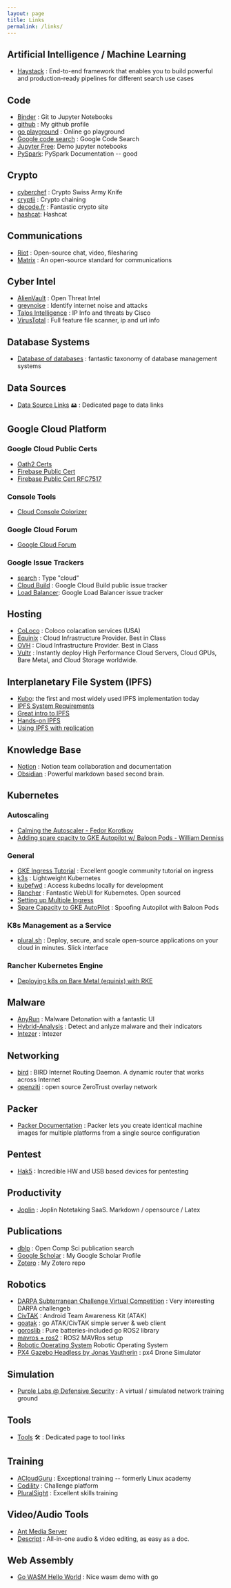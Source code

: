 ```yaml
---
layout: page
title: Links
permalink: /links/
---
```


## Artificial Intelligence / Machine Learning
   * [Haystack](https://github.com/deepset-ai/haystack) : End-to-end framework that enables you to build powerful and production-ready pipelines for different search use cases
   
## Code

   * [Binder](https://mybinder.org/) : Git to Jupyter Notebooks
   * [github](https://github.com/stevehenderson) : My github profile
   * [go playground](https://go.dev/play/)  : Online go playground
   * [Google code search](https://cs.opensource.google/)  : Google Code Search
   * [Jupyter Free](https://jupyter.org/try-jupyter/retro/notebooks/?path=notebooks/Intro.ipynb): Demo jupyter notebooks
   * [PySpark](https://spark.apache.org/docs/latest/api/python/getting_started/index.html):  PySpark Documentation -- good

## Crypto
   * [cyberchef](https://gchq.github.io/CyberChef/) : Crypto Swiss Army Knife
   * [cryptii](https://cryptii.com/)  : Crypto chaining
   * [decode.fr](https://www.dcode.fr/en)  : Fantastic crypto site
   * [hashcat](https://hashcat.net/hashcat/): Hashcat

## Communications
   * [Riot](https://about.riot.im/) : Open-source chat, video, filesharing
   * [Matrix](https://matrix.org/) : An open-source standard for communications

## Cyber Intel
   * [AlienVault](https://otx.alienvault.com/) : Open Threat Intel
   * [greynoise](https://greynoise.io/) : Identify internet noise and attacks
   * [Talos Intelligence](https://www.talosintelligence.com/) : IP Info and threats by Cisco
   * [VirusTotal](https://www.virustotal.com/) : Full feature file scanner, ip and url info

## Database Systems
   * [Database of databases](https://dbdb.io/) :  fantastic taxonomy of database management systems

## Data Sources
   * [Data Source Links](http://stevehenderson.github.io/data/) 🖴 : Dedicated page to data links

## Google Cloud Platform

### Google Cloud Public Certs  
   * [Oath2 Certs](https://www.googleapis.com/oauth2/v3/certs?9962f04feed9545ce2134ab54ceef581af24baff)
   * [Firebase Public Cert](https://www.googleapis.com/robot/v1/metadata/x509/securetoken@system.gserviceaccount.com)
   * [Firebase Public Cert RFC7517](https://www.googleapis.com/service_accounts/v1/jwk/securetoken@system.gserviceaccount.com)

### Console Tools
   * [Cloud Console Colorizer](https://chrome.google.com/webstore/detail/gcp-console-colorize/higjahjicmccalicmgfpokdmooopdhej/related?hl=en)

### Google Cloud Forum
   * [Google Cloud Forum](https://www.googlecloudcommunity.com/gc/Developer-Tools/bd-p/cloud-developer-tools)

### Google Issue Trackers    
   * [search](https://issuetracker.google.com/components?componentId=190802) : Type "cloud"
   * [Cloud Build](https://issuetracker.google.com/savedsearches/6305393) : Google Cloud Build public issue tracker
   * [Load Balancer](https://issuetracker.google.com/issues?q=status:open%20componentid:187245&s=created_time:desc):  Google Load Balancer issue tracker

## Hosting
   * [CoLoco](https://coloco.net/) : Coloco colacation services (USA)
   * [Equinix](https://www.equinix.com/) : Cloud Infrastructure Provider.  Best in  Class
   * [OVH](https://us.ovhcloud.com/) : Cloud Infrastructure Provider. Best in Class
   * [Vultr](https://www.vultr.com/) : Instantly deploy High Performance Cloud Servers, Cloud GPUs, Bare Metal, and Cloud Storage worldwide.
    
    
## Interplanetary File System (IPFS)
   * [Kubo](https://github.com/ipfs/kubo):  the first and most widely used IPFS implementation today
   * [IPFS System Requirements](https://github.com/ipfs/kubo#system-requirements)   
   * [Great intro to IPFS](https://www.youtube.com/watch?v=KIEq2FyMczs)
   * [Hands-on IPFS](https://www.youtube.com/watch?v=GJ2980DWdyc)
   * [Using IPFS with replication](https://cestoliv.com/blog/using-ipfs-for-data-replication/)

## Knowledge Base
   * [Notion](https://www.notion.so) : Notion team collaboration and documentation
   * [Obsidian](https://obsidian.md/) : Powerful markdown based second brain.

## Kubernetes

### Autoscaling

   * [Calming the Autoscaler - Fedor Korotkov](https://medium.com/google-cloud/calming-down-kubernetes-autoscaler-fbdba52adba6)
   * [Adding spare cpacity to GKE Autopilot w/ Baloon Pods - William Denniss](https://wdenniss.com/gke-autopilot-spare-capacity)

### General 
   * [GKE Ingress Tutorial](https://cloud.google.com/community/tutorials/nginx-ingress-gke) : Excellent google community tutorial on ingress
   * [k3s](https://k3s.io/) : Lightweight Kubernetes
   * [kubefwd](https://github.com/txn2/kubefwd) : Access kubedns locally for development
   * [Rancher](https://github.com/rancher/rancher)  : Fantastic WebUI for Kubernetes.  Open sourced
   * [Setting up Multiple Ingress](https://spltech.co.uk/how-to-setup-multiple-ingress-controller-with-nginx-ingress-on-gke/)
   * [Spare Capacity to GKE AutoPilot](https://wdenniss.com/gke-autopilot-spare-capacity) : Spoofing Autopilot with Baloon Pods

### K8s Management as a Service
   * [plural.sh](http://plural.sh) : Deploy, secure, and scale open-source applications on your cloud in minutes. Slick interface

### Rancher Kubernetes Engine
   * [Deploying k8s on Bare Metal (equinix) with RKE](https://ranchermanager.docs.rancher.com/getting-started/quick-start-guides/deploy-rancher-manager/equinix-metal)
   
## Malware
   * [AnyRun](https://any.run/) : Malware Detonation with a fantastic UI
   * [Hybrid-Analysis](https://www.hybrid-analysis.com/) : Detect and anlyze malware and their indicators
   * [Intezer](https://www.intezer.com/) : Intezer

## Networking
   * [bird](https://bird.network.cz/?get_doc&f=bird.html&v=20) : BIRD Internet Routing Daemon.  A dynamic router that works across Internet
   * [openziti](https://openziti.github.io/) : open source ZeroTrust overlay network
   
## Packer
   * [Packer Documentation](https://developer.hashicorp.com/packer/docs) : Packer lets you create identical machine images for multiple platforms from a single source configuration

## Pentest
   * [Hak5](https://shop.hak5.org/) : Incredible HW and USB based devices for pentesting
   
## Productivity
   * [Joplin](https://joplinapp.org/) : Joplin Notetaking SaaS.  Markdown / opensource / Latex

## Publications
   * [dblp](https://dblp.uni-trier.de/) : Open Comp Sci publication search
   * [Google Scholar](https://scholar.google.com/citations?user=4UaV290AAAAJ&hl=en&oi=sra) : My Google Scholar Profile
   * [Zotero](https://www.zotero.org/henderso/library) : My Zotero repo

## Robotics
   * [DARPA Subterranean Challenge Virtual Competition](https://github.com/osrf/subt/wiki) : Very interesting DARPA challengeb
   * [CivTAK](https://www.civtak.org/) : Android Team Awareness Kit (ATAK)
   * [goatak](https://github.com/kdudkov/goatak) : go ATAK/CivTAK simple server & web client
   * [goroslib](https://github.com/aler9/goroslib) : Pure batteries-included go ROS2 library
   * [mavros + ros2](https://docs.px4.io/main/en/ros/ros2_comm.html) : ROS2 MAVRos setup
   * [Robotic Operating System](https://www.ros.org/) Robotic Operating System
   * [PX4 Gazebo Headless by Jonas Vautherin](https://github.com/JonasVautherin/px4-gazebo-headless) : px4 Drone Simulator
   

## Simulation
   * [Purple Labs @ Defensive Security](https://www.defensive-security.com/purplelabs/) : A virtual / simulated network training ground

## Tools
  * [Tools](http://stevehenderson.github.io/tools/) 🛠 : Dedicated page to tool links

## Training
   * [ACloudGuru](https://acloudguru.com/) : Exceptional training -- formerly Linux academy
   * [Codility](https://www.codility.com/) : Challenge platform
   * [PluralSight](https://www.pluralsight.com/) : Excellent skills training 

## Video/Audio Tools
  * [Ant Media Server](https://antmedia.io/)
  * [Descript](https://www.descript.com) : All-in-one audio & video editing, as easy as a doc.

## Web Assembly
  * [Go WASM Hello World](https://wasmbyexample.dev/examples/hello-world/hello-world.go.en-us.html) : Nice wasm demo with go

